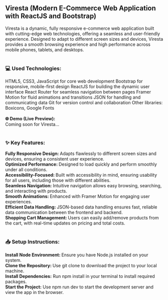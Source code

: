 <h2>Viresta (Modern E-Commerce Web Application with ReactJS and Bootstrap)</h2>
Viresta is a dynamic, fully responsive e-commerce web application built with cutting-edge web technologies, offering a seamless and user-friendly experience. Designed to adapt to different screen sizes and devices, Viresta provides a smooth browsing experience and high performance across mobile phones, tablets, and desktops.<br><br>

<h3><b>💻 Used Technologies:</b><br></h3>
HTML5, CSS3, JavaScript for core web development
Bootstrap for responsive, mobile-first design
ReactJS for building the dynamic user interface
React Router for seamless navigation between pages
Framer Motion for fluid animations and transitions
JSON for handling and communicating data
Git for version control and collaboration
Other libraries: Boxicons, Google Fonts <br><br>
<b>🌐 Demo (Live Preview):</b><br>
Coming soon for Viresta...<br><br>

<h3><b>✨ Key Features:</b><br></h3>
<b>Fully Responsive Design: </b> Adapts flawlessly to different screen sizes and devices, ensuring a consistent user experience.<br>
<b>Optimized Performance:  </b>Designed to load quickly and perform smoothly under all conditions.<br>
<b>Accessibility-Focused:  </b>Built with accessibility in mind, ensuring usability for all users, including those with different abilities.<br>
<b>Seamless Navigation:  </b>Intuitive navigation allows easy browsing, searching, and interacting with products.<br>
<b>Smooth Animations: </b> Enhanced with Framer Motion for engaging user experiences.<br>
<b>Efficient Data Handling:  </b>JSON-based data handling ensures fast, reliable data communication between the frontend and backend.<br>
<b>Shopping Cart Management: </b> Users can easily add/remove products from the cart, with real-time updates on pricing and total costs.<br><br>

<h3><b>📥 Setup Instructions:</b><br></h3>
<b>Install Node Environment: </b>Ensure you have Node.js installed on your system.<br>
<b>Clone the Repository: </b>Use git clone to download the project to your local machine.<br>
<b>Install Dependencies:</b> Run npm install in your terminal to install required packages.<br>
<b>Start the Project:</b> Use npm run dev to start the development server and view the app in the browser.<br>
